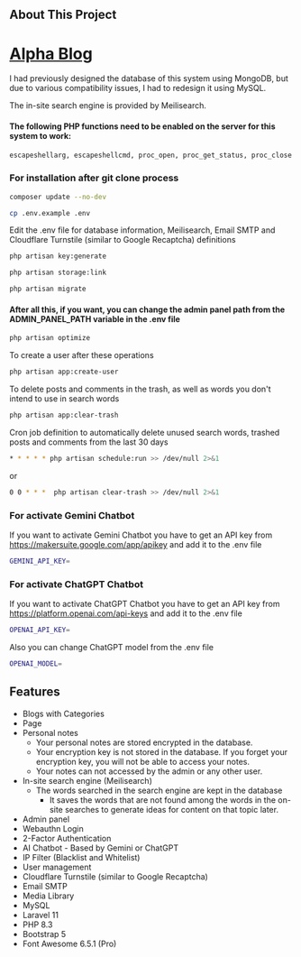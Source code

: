 ## About This Project
# <a href="https://alphablog.dev>" target="_blank">Alpha Blog</a>

I had previously designed the database of this system using MongoDB, but due to various compatibility issues, I had to redesign it using MySQL.

The in-site search engine is provided by Meilisearch.


#### The following PHP functions need to be enabled on the server for this system to work:

```bash
escapeshellarg, escapeshellcmd, proc_open, proc_get_status, proc_close 
```

### For installation after git clone process

```bash
composer update --no-dev
```

```bash
cp .env.example .env
```

Edit the .env file for database information, Meilisearch, Email SMTP and Cloudflare Turnstile (similar to Google Recaptcha) definitions

```bash
php artisan key:generate
```

```bash
php artisan storage:link
```

```bash
php artisan migrate
```

#### After all this, if you want, you can change the admin panel path from the ADMIN_PANEL_PATH variable in the .env file

```bash
php artisan optimize
```

To create a user after these operations

```bash
php artisan app:create-user
```

To delete posts and comments in the trash, as well as words you don't intend to use in search words

```bash
php artisan app:clear-trash
```

Cron job definition to automatically delete unused search words, trashed posts and comments from the last 30 days

```bash
* * * * * php artisan schedule:run >> /dev/null 2>&1
```

or
```bash
0 0 * * *  php artisan clear-trash >> /dev/null 2>&1
```

### For activate Gemini Chatbot
If you want to activate Gemini Chatbot you have to get an API key from https://makersuite.google.com/app/apikey and add it to the .env file

```bash
GEMINI_API_KEY=
```

### For activate ChatGPT Chatbot
If you want to activate ChatGPT Chatbot you have to get an API key from https://platform.openai.com/api-keys and add it to the .env file

```bash
OPENAI_API_KEY=
```

Also you can change ChatGPT model from the .env file

```bash
OPENAI_MODEL=
```

## Features
- Blogs with Categories
- Page
- Personal notes
  - Your personal notes are stored encrypted in the database.
  - Your encryption key is not stored in the database. If you forget your encryption key, you will not be able to access your notes. 
  - Your notes can not accessed by the admin or any other user.
- In-site search engine (Meilisearch)
  - The words searched in the search engine are kept in the database
    - It saves the words that are not found among the words in the on-site searches to generate ideas for content on that topic later.
- Admin panel
- Webauthn Login
- 2-Factor Authentication
- AI Chatbot - Based by Gemini or ChatGPT
- IP Filter (Blacklist and Whitelist)
- User management
- Cloudflare Turnstile (similar to Google Recaptcha)
- Email SMTP
- Media Library
- MySQL
- Laravel 11
- PHP 8.3
- Bootstrap 5
- Font Awesome 6.5.1 (Pro)

